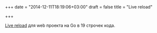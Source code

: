 +++
date = "2014-12-11T18:19:06+03:00"
draft = false
title = "Live reload"

+++

<p><a href="https://medium.com/@olebedev/live-code-reloading-for-golang-web-projects-in-19-lines-8b2e8777b1ea">Live reload</a> для web проекта на Go в 19 строчек кода.</p>

